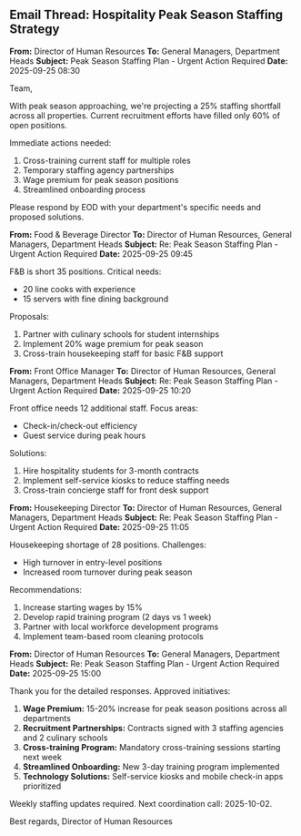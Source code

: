 ## Email Thread: Hospitality Peak Season Staffing Strategy

**From:** Director of Human Resources
**To:** General Managers, Department Heads
**Subject:** Peak Season Staffing Plan - Urgent Action Required
**Date:** 2025-09-25 08:30

Team,

With peak season approaching, we're projecting a 25% staffing shortfall across all properties. Current recruitment efforts have filled only 60% of open positions.

Immediate actions needed:
1. Cross-training current staff for multiple roles
2. Temporary staffing agency partnerships
3. Wage premium for peak season positions
4. Streamlined onboarding process

Please respond by EOD with your department's specific needs and proposed solutions.

**From:** Food & Beverage Director
**To:** Director of Human Resources, General Managers, Department Heads
**Subject:** Re: Peak Season Staffing Plan - Urgent Action Required
**Date:** 2025-09-25 09:45

F&B is short 35 positions. Critical needs:
- 20 line cooks with experience
- 15 servers with fine dining background

Proposals:
1. Partner with culinary schools for student internships
2. Implement 20% wage premium for peak season
3. Cross-train housekeeping staff for basic F&B support

**From:** Front Office Manager
**To:** Director of Human Resources, General Managers, Department Heads
**Subject:** Re: Peak Season Staffing Plan - Urgent Action Required
**Date:** 2025-09-25 10:20

Front office needs 12 additional staff. Focus areas:
- Check-in/check-out efficiency
- Guest service during peak hours

Solutions:
1. Hire hospitality students for 3-month contracts
2. Implement self-service kiosks to reduce staffing needs
3. Cross-train concierge staff for front desk support

**From:** Housekeeping Director
**To:** Director of Human Resources, General Managers, Department Heads
**Subject:** Re: Peak Season Staffing Plan - Urgent Action Required
**Date:** 2025-09-25 11:05

Housekeeping shortage of 28 positions. Challenges:
- High turnover in entry-level positions
- Increased room turnover during peak season

Recommendations:
1. Increase starting wages by 15%
2. Develop rapid training program (2 days vs 1 week)
3. Partner with local workforce development programs
4. Implement team-based room cleaning protocols

**From:** Director of Human Resources
**To:** General Managers, Department Heads
**Subject:** Re: Peak Season Staffing Plan - Urgent Action Required
**Date:** 2025-09-25 15:00

Thank you for the detailed responses. Approved initiatives:

1. **Wage Premium:** 15-20% increase for peak season positions across all departments
2. **Recruitment Partnerships:** Contracts signed with 3 staffing agencies and 2 culinary schools
3. **Cross-training Program:** Mandatory cross-training sessions starting next week
4. **Streamlined Onboarding:** New 3-day training program implemented
5. **Technology Solutions:** Self-service kiosks and mobile check-in apps prioritized

Weekly staffing updates required. Next coordination call: 2025-10-02.

Best regards,
Director of Human Resources
